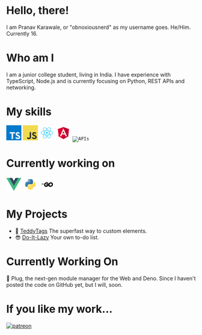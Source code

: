 # Hello, there!
I am Pranav Karawale, or "obnoxiousnerd" as my username goes. He/Him. Currently 16.

# Who am I
I am a junior college student, living in India. I have experience with TypeScript, Node.js and is currently focusing on Python, REST APIs and networking.

# My skills
<p>
  <code><img height="40" src="https://raw.githubusercontent.com/github/explore/80688e429a7d4ef2fca1e82350fe8e3517d3494d/topics/typescript/typescript.png" alt="TypeScript"></code>
  <code><img height="40" src="https://raw.githubusercontent.com/github/explore/80688e429a7d4ef2fca1e82350fe8e3517d3494d/topics/javascript/javascript.png" alt="JavaScript"></code>
  <code><img height="40" src="https://raw.githubusercontent.com/github/explore/80688e429a7d4ef2fca1e82350fe8e3517d3494d/topics/react/react.png" alt="React"></code>
  <code><img height="40" src="https://raw.githubusercontent.com/github/explore/80688e429a7d4ef2fca1e82350fe8e3517d3494d/topics/angular/angular.png" alt="Angular"></code>
  <code><img height="40" src="https://www.ixon.cloud/media/ciqpa3f3/api-2x.png" alt="APIs"></code>
</p>

# Currently working on
<p>
  <code><img height="40" src="https://raw.githubusercontent.com/github/explore/80688e429a7d4ef2fca1e82350fe8e3517d3494d/topics/vue/vue.png" alt="Vue"></code>
  <code><img height="40" src="https://raw.githubusercontent.com/github/explore/80688e429a7d4ef2fca1e82350fe8e3517d3494d/topics/python/python.png" alt="Python"></code>
  <code><img height="40" src="https://raw.githubusercontent.com/github/explore/80688e429a7d4ef2fca1e82350fe8e3517d3494d/topics/go/go.png" alt="Go"></code>
</p>

# My Projects
* :bear: [TeddyTags](https://teddy.js.org) The superfast way to custom elements.
* :sunglasses: [Do-It-Lazy](https://obnoxiousnerd.github.io/do-it-lazy) Your own to-do list.

# Currently Working On
:electric_plug: Plug, the next-gen module manager for the Web and Deno. Since I haven't posted the code on GitHub yet, but I will, soon.

# If you like my work...
[![patreon](https://img.shields.io/badge/support%20on-patreon-%23F96854?logo=patreon&style=for-the-badge)](https://patreon.com/obnoxiousnerd)
